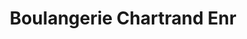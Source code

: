 ---
title: "Boulangerie Chartrand Enr"
url: /saint-antoine-abbe/boulangerie-chartrand-enr/
shop: bakery
---